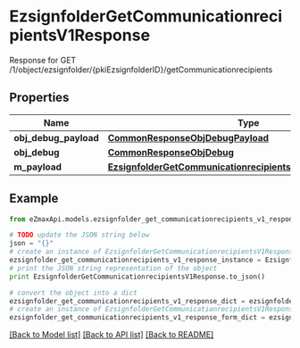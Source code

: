 # EzsignfolderGetCommunicationrecipientsV1Response

Response for GET /1/object/ezsignfolder/{pkiEzsignfolderID}/getCommunicationrecipients

## Properties
Name | Type | Description | Notes
------------ | ------------- | ------------- | -------------
**obj_debug_payload** | [**CommonResponseObjDebugPayload**](CommonResponseObjDebugPayload.md) |  | 
**obj_debug** | [**CommonResponseObjDebug**](CommonResponseObjDebug.md) |  | [optional] 
**m_payload** | [**EzsignfolderGetCommunicationrecipientsV1ResponseMPayload**](EzsignfolderGetCommunicationrecipientsV1ResponseMPayload.md) |  | 

## Example

```python
from eZmaxApi.models.ezsignfolder_get_communicationrecipients_v1_response import EzsignfolderGetCommunicationrecipientsV1Response

# TODO update the JSON string below
json = "{}"
# create an instance of EzsignfolderGetCommunicationrecipientsV1Response from a JSON string
ezsignfolder_get_communicationrecipients_v1_response_instance = EzsignfolderGetCommunicationrecipientsV1Response.from_json(json)
# print the JSON string representation of the object
print EzsignfolderGetCommunicationrecipientsV1Response.to_json()

# convert the object into a dict
ezsignfolder_get_communicationrecipients_v1_response_dict = ezsignfolder_get_communicationrecipients_v1_response_instance.to_dict()
# create an instance of EzsignfolderGetCommunicationrecipientsV1Response from a dict
ezsignfolder_get_communicationrecipients_v1_response_form_dict = ezsignfolder_get_communicationrecipients_v1_response.from_dict(ezsignfolder_get_communicationrecipients_v1_response_dict)
```
[[Back to Model list]](../README.md#documentation-for-models) [[Back to API list]](../README.md#documentation-for-api-endpoints) [[Back to README]](../README.md)


